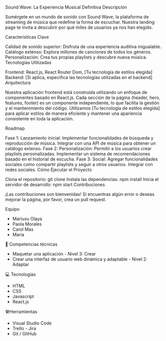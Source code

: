 
Sound Wave: La Experiencia Musical Definitiva
Descripción

Sumérgete en un mundo de sonido con Sound Wave, la plataforma de streaming de música que redefine la forma de escuchar. Nuestra landing page te invita a descubrir por qué miles de usuarios ya nos han elegido.

Características Clave

Calidad de sonido superior: Disfruta de una experiencia auditiva inigualable.
Catálogo extenso: Explora millones de canciones de todos los géneros.
Personalización: Crea tus propias playlists y descubre nueva música.
Tecnologías Utilizadas

Frontend: React.js, React Router Dom, [Tu tecnología de estilos elegida]
Backend: [Si aplica, especifica las tecnologías utilizadas en el backend]
Arquitectura

Nuestra aplicación frontend está construida utilizando un enfoque de componentes basado en React.js. Cada sección de la página (header, hero, features, footer) es un componente independiente, lo que facilita la gestión y el mantenimiento del código. Utilizamos [Tu tecnología de estilos elegida] para aplicar estilos de manera eficiente y mantener una apariencia consistente en toda la aplicación.

 Roadmap

Fase 1: Lanzamiento inicial:
Implementar funcionalidades de búsqueda y reproducción de música.
Integrar con una API de música para obtener un catálogo extenso.
Fase 2: Personalización:
Permitir a los usuarios crear playlists personalizadas.
Implementar un sistema de recomendaciones basado en el historial de escucha.
Fase 3: Social:
Agregar funcionalidades sociales como compartir playlists y seguir a otros usuarios.
Integrar con redes sociales.
Cómo Ejecutar el Proyecto

Clona el repositorio: git clone <url-del-repositorio>
Instala las dependencias: npm install
Inicia el servidor de desarrollo: npm start
Contribuciones

¡Las contribuciones son bienvenidas! Si encuentras algún error o deseas mejorar la página, por favor, crea un pull request.


Equipo

- Mariuxu Olaya
- Paola Morales
- Carol Mas
- Maria

 📓 Competencias técnicas

- Maquetar una aplicación - Nivel 3: Crear
- Crear una interfaz de usuario web dinámica y adaptable - Nivel 2: Adaptar

 💻 Tecnologías

- HTML
- CSS
- Javascript
- React.js

 🛠Herramientas

- Visual Studio Code
- Trello - Jira
- Git / GitHub
